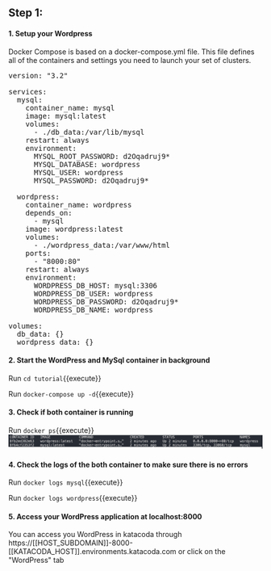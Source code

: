 </br>

## Step 1:
#### 1. Setup your Wordpress 

Docker Compose is based on a docker-compose.yml file. This file defines all of the containers and settings you need to launch your set of clusters.

<pre class="file" data-filename="./docker-compose.yml" data-target="replace">
version: "3.2"

services:
  mysql:
    container_name: mysql
    image: mysql:latest
    volumes:
      - ./db_data:/var/lib/mysql
    restart: always
    environment:
      MYSQL_ROOT_PASSWORD: d2Oqadruj9*
      MYSQL_DATABASE: wordpress
      MYSQL_USER: wordpress
      MYSQL_PASSWORD: d2Oqadruj9*

  wordpress:
    container_name: wordpress
    depends_on:
      - mysql
    image: wordpress:latest
    volumes:
      - ./wordpress_data:/var/www/html
    ports:
      - "8000:80"
    restart: always
    environment:
      WORDPRESS_DB_HOST: mysql:3306
      WORDPRESS_DB_USER: wordpress
      WORDPRESS_DB_PASSWORD: d2Oqadruj9*
      WORDPRESS_DB_NAME: wordpress

volumes:
  db_data: {}
  wordpress_data: {}
</pre>

#### 2. Start the WordPress and MySql container in background

Run `cd tutorial`{{execute}}
<br />

Run `docker-compose up -d`{{execute}}

#### 3. Check if both container is running

Run `docker ps`{{execute}}
</br>
![Image](./assets/docker_ps.png)

#### 4. Check the logs of the both container to make sure there is no errors

Run `docker logs mysql`{{execute}}

Run `docker logs wordpress`{{execute}}

#### 5. Access your WordPress application at localhost:8000

You can access you WordPress in katacoda through https://[[HOST_SUBDOMAIN]]-8000-[[KATACODA_HOST]].environments.katacoda.com or click on the "WordPress" tab
